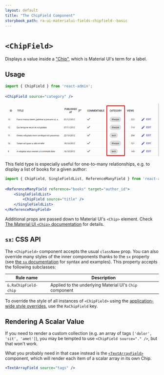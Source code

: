```yaml
---
layout: default
title: "The ChipField Component"
storybook_path: ra-ui-materialui-fields-chipfield--basic
---
```


# `<ChipField>`

Displays a value inside a ["Chip"](https://mui.com/components/chips), which is Material UI's term for a label.

## Usage

```jsx
import { ChipField } from 'react-admin';

<ChipField source="category" />
```

![ChipField](./img/chip-field.png)

This field type is especially useful for one-to-many relationships, e.g. to display a list of books for a given author:

```jsx
import { ChipField, SingleFieldList, ReferenceManyField } from 'react-admin';

<ReferenceManyField reference="books" target="author_id">
    <SingleFieldList>
        <ChipField source="title" />
    </SingleFieldList>
</ReferenceManyField>
```

Additional props are passed down to Material UI's `<Chip>` element. Check [The Material UI `<Chip>` documentation](https://mui.com/material-ui/api/chip/) for details.

## `sx`: CSS API

The `<ChipField>` component accepts the usual `className` prop. You can also override many styles of the inner components thanks to the `sx` property (see [the `sx` documentation](./SX.md) for syntax and examples). This property accepts the following subclasses:

| Rule name            | Description                                              |
|----------------------|----------------------------------------------------------|
| `&.RaChipField-chip` | Applied to the underlying Material UI's `Chip` component |

To override the style of all instances of `<ChipField>` using the [application-wide style overrides](./AppTheme.md#theming-individual-components), use the `RaChipField` key.

## Rendering A Scalar Value

If you need to render a custom collection (e.g. an array of tags `['dolor', 'sit', 'amet']`), you may be tempted to use `<ChipField source="." />`, but that won't work.

What you probably need in that case instead is the [`<TextArrayField>`](./TextArrayField.md) component, which will render each item of a scalar array in its own Chip.

```jsx
<TextArrayField source="tags" />
```
